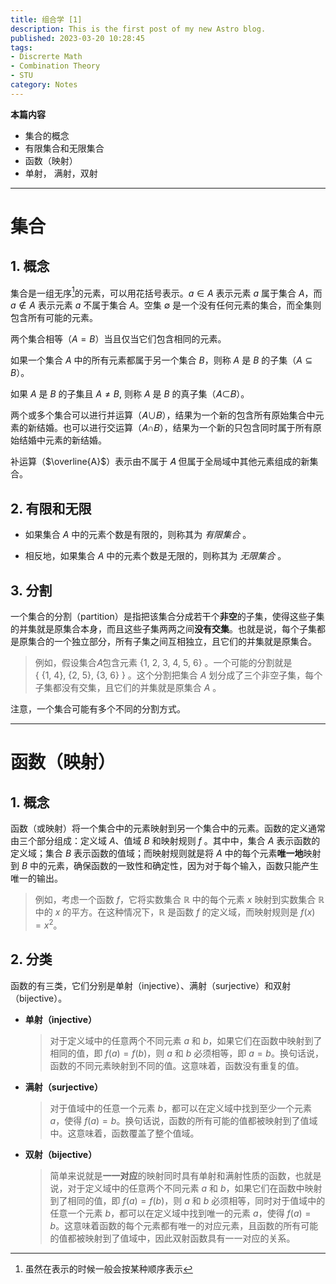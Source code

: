 ```yaml
---
title: 组合学 [1]
description: This is the first post of my new Astro blog.
published: 2023-03-20 10:28:45
tags:
- Discrerte Math
- Combination Theory
- STU
category: Notes
---
```



**本篇内容**
- 集合的概念
- 有限集合和无限集合
- 函数（映射）
- 单射， 满射，双射

<!--more-->

---


# 集合
## 1. 概念
集合是一组无序[^1]的元素，可以用花括号表示。$a \in A$ 表示元素 $a$ 属于集合 $A$，而 $a \notin A$ 表示元素 $a$ 不属于集合 $A$。空集 $\emptyset$ 是一个没有任何元素的集合，而全集则包含所有可能的元素。

两个集合相等（$A=B$）当且仅当它们包含相同的元素。

如果一个集合 $A$ 中的所有元素都属于另一个集合 $B$，则称 $A$ 是 $B$ 的子集（$A \subseteq B$）。

如果 $A$ 是 $B$ 的子集且 $A \neq B$, 则称 $A$ 是 $B$ 的真子集（𝐴⊂𝐵）。

两个或多个集合可以进行并运算（𝐴∪𝐵），结果为一个新的包含所有原始集合中元素的新结婚。也可以进行交运算（𝐴∩𝐵），结果为一个新的只包含同时属于所有原始结婚中元素的新结婚。

补运算（$\overline{A}$）表示由不属于 𝐴 但属于全局域中其他元素组成的新集合。

[^1]: 虽然在表示的时候一般会按某种顺序表示

## 2. 有限和无限
- 如果集合 $A$ 中的元素个数是有限的，则称其为 *有限集合* 。

- 相反地，如果集合 $A$ 中的元素个数是无限的，则称其为 *无限集合* 。


## 3. 分割
一个集合的分割（partition）是指把该集合分成若干个**非空**的子集，使得这些子集的并集就是原集合本身，而且这些子集两两之间**没有交集**。也就是说，每个子集都是原集合的一个独立部分，所有子集之间互相独立，且它们的并集就是原集合。

>例如，假设集合𝐴包含元素 $\{1,\ 2,\ 3,\ 4,\ 5,\ 6\}$ 。一个可能的分割就是$\{\ \{1,\ 4\},\ \{2,\ 5\},\ \{3,\ 6\}\ \}$ 。这个分割把集合 $A$ 划分成了三个非空子集，每个子集都没有交集，且它们的并集就是原集合 $A$ 。

注意，一个集合可能有多个不同的分割方式。

---

# 函数（映射）

## 1. 概念
函数（或映射）将一个集合中的元素映射到另一个集合中的元素。函数的定义通常由三个部分组成：定义域 $A$、值域 $B$ 和映射规则 $f$ 。其中中，集合 $A$ 表示函数的定义域；集合 $B$ 表示函数的值域；而映射规则就是将 $A$ 中的每个元素**唯一地**映射到 $B$ 中的元素，确保函数的一致性和确定性，因为对于每个输入，函数只能产生唯一的输出。

>例如，考虑一个函数 $f$，它将实数集合 $\mathbb{R}$ 中的每个元素 $x$ 映射到实数集合 $\mathbb{R}$ 中的 $x$ 的平方。在这种情况下，$\mathbb{R}$ 是函数 $f$ 的定义域，而映射规则是 $f(x) = x^2$。


## 2. 分类
函数的有三类，它们分别是单射（injective）、满射（surjective）和双射（bijective）。

- **单射（injective）**
    >对于定义域中的任意两个不同元素 $a$ 和 $b$，如果它们在函数中映射到了相同的值，即 $f(a) = f(b)$，则 $a$ 和 $b$ 必须相等，即 $a = b$。换句话说，函数的不同元素映射到不同的值。这意味着，函数没有重复的值。

- **满射（surjective）**
    >对于值域中的任意一个元素 $b$，都可以在定义域中找到至少一个元素 $a$，使得 $f(a) = b$。换句话说，函数的所有可能的值都被映射到了值域中。这意味着，函数覆盖了整个值域。

- **双射（bijective）**
    >简单来说就是**一一对应**的映射同时具有单射和满射性质的函数，也就是说，对于定义域中的任意两个不同元素 $a$ 和 $b$，如果它们在函数中映射到了相同的值，即 $f(a) = f(b)$，则 $a$ 和 $b$ 必须相等，同时对于值域中的任意一个元素 $b$，都可以在定义域中找到唯一的元素 $a$，使得 $f(a) = b$。这意味着函数的每个元素都有唯一的对应元素，且函数的所有可能的值都被映射到了值域中，因此双射函数具有一一对应的关系。




